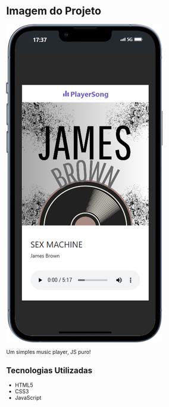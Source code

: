 
# Imagem do Projeto
![imagem do projeto](./base/files/mobile%20.png "")



Um simples music player, JS puro!

## Tecnologias Utilizadas

- HTML5
- CSS3
- JavaScript




